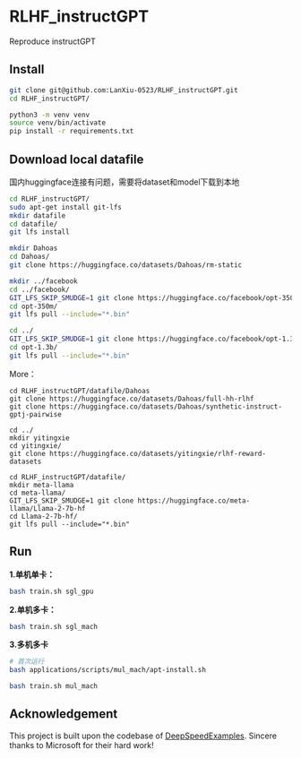 # RLHF\_instructGPT
Reproduce instructGPT

## Install
```bash
git clone git@github.com:LanXiu-0523/RLHF_instructGPT.git
cd RLHF_instructGPT/

python3 -m venv venv
source venv/bin/activate
pip install -r requirements.txt
```
## Download local datafile
国内huggingface连接有问题，需要将dataset和model下载到本地
```bash
cd RLHF_instructGPT/
sudo apt-get install git-lfs
mkdir datafile
cd datafile/
git lfs install

mkdir Dahoas
cd Dahoas/
git clone https://huggingface.co/datasets/Dahoas/rm-static

mkdir ../facebook
cd ../facebook/
GIT_LFS_SKIP_SMUDGE=1 git clone https://huggingface.co/facebook/opt-350m
cd opt-350m/
git lfs pull --include="*.bin"

cd ../
GIT_LFS_SKIP_SMUDGE=1 git clone https://huggingface.co/facebook/opt-1.3b
cd opt-1.3b/
git lfs pull --include="*.bin"
```

More：
```
cd RLHF_instructGPT/datafile/Dahoas
git clone https://huggingface.co/datasets/Dahoas/full-hh-rlhf
git clone https://huggingface.co/datasets/Dahoas/synthetic-instruct-gptj-pairwise

cd ../
mkdir yitingxie
cd yitingxie/
git clone https://huggingface.co/datasets/yitingxie/rlhf-reward-datasets
```
```
cd RLHF_instructGPT/datafile/
mkdir meta-llama
cd meta-llama/
GIT_LFS_SKIP_SMUDGE=1 git clone https://huggingface.co/meta-llama/Llama-2-7b-hf
cd Llama-2-7b-hf/
git lfs pull --include="*.bin"
```

## Run
**1.单机单卡：**
```bash
bash train.sh sgl_gpu
```
**2.单机多卡：**
```bash
bash train.sh sgl_mach
```
**3.多机多卡**
```bash
# 首次运行
bash applications/scripts/mul_mach/apt-install.sh
```
```bash
bash train.sh mul_mach
```

## Acknowledgement
This project is built upon the codebase of [DeepSpeedExamples](https://github.com/microsoft/DeepSpeedExamples). Sincere thanks to Microsoft for their hard work!
